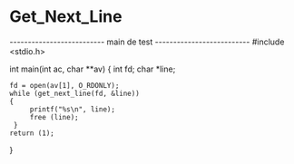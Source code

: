 # Get_Next_Line


-------------------------- main de test --------------------------
#include <stdio.h>

int					main(int ac, char **av)
{
	int fd;
	char *line;

	fd = open(av[1], O_RDONLY);
	while (get_next_line(fd, &line))
	{
		 printf("%s\n", line);
		 free (line);
	 }
	return (1);
}